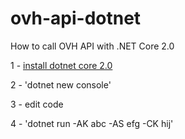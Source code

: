 # ovh-api-dotnet
How to call OVH API with .NET Core 2.0

1 - [install dotnet core 2.0](https://www.microsoft.com/net/core)

2 - 'dotnet new console'

3 - edit code

4 - 'dotnet run -AK abc -AS efg -CK hij'
